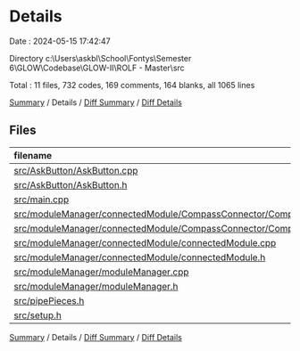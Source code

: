 # Details

Date : 2024-05-15 17:42:47

Directory c:\\Users\\askbl\\School\\Fontys\\Semester 6\\GLOW\\Codebase\\GLOW-II\\ROLF - Master\\src

Total : 11 files,  732 codes, 169 comments, 164 blanks, all 1065 lines

[Summary](results.md) / Details / [Diff Summary](diff.md) / [Diff Details](diff-details.md)

## Files
| filename | language | code | comment | blank | total |
| :--- | :--- | ---: | ---: | ---: | ---: |
| [src/AskButton/AskButton.cpp](/src/AskButton/AskButton.cpp) | C++ | 83 | 6 | 12 | 101 |
| [src/AskButton/AskButton.h](/src/AskButton/AskButton.h) | C++ | 28 | 0 | 8 | 36 |
| [src/main.cpp](/src/main.cpp) | C++ | 91 | 14 | 18 | 123 |
| [src/moduleManager/connectedModule/CompassConnector/CompassConnector.cpp](/src/moduleManager/connectedModule/CompassConnector/CompassConnector.cpp) | C++ | 221 | 20 | 28 | 269 |
| [src/moduleManager/connectedModule/CompassConnector/CompassConnector.h](/src/moduleManager/connectedModule/CompassConnector/CompassConnector.h) | C++ | 62 | 2 | 22 | 86 |
| [src/moduleManager/connectedModule/connectedModule.cpp](/src/moduleManager/connectedModule/connectedModule.cpp) | C++ | 33 | 1 | 9 | 43 |
| [src/moduleManager/connectedModule/connectedModule.h](/src/moduleManager/connectedModule/connectedModule.h) | C++ | 40 | 0 | 10 | 50 |
| [src/moduleManager/moduleManager.cpp](/src/moduleManager/moduleManager.cpp) | C++ | 116 | 15 | 19 | 150 |
| [src/moduleManager/moduleManager.h](/src/moduleManager/moduleManager.h) | C++ | 20 | 0 | 11 | 31 |
| [src/pipePieces.h](/src/pipePieces.h) | C++ | 23 | 110 | 18 | 151 |
| [src/setup.h](/src/setup.h) | C++ | 15 | 1 | 9 | 25 |

[Summary](results.md) / Details / [Diff Summary](diff.md) / [Diff Details](diff-details.md)